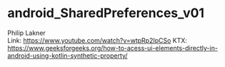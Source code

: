 # android_SharedPreferences_v01

Philip Lakner  
Link: https://www.youtube.com/watch?v=wtpRp2IpCSo
KTX: https://www.geeksforgeeks.org/how-to-acess-ui-elements-directly-in-android-using-kotlin-synthetic-property/

